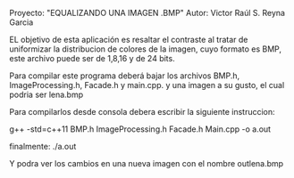 Proyecto: "EQUALIZANDO UNA IMAGEN .BMP"
Autor: Victor Raúl S. Reyna Garcia

EL objetivo de esta aplicación es resaltar el contraste al tratar de uniformizar la distribucion de colores de la imagen,
cuyo formato es BMP, este archivo puede ser de 1,8,16 y de 24 bits.

Para compilar este programa deberá bajar los archivos BMP.h, ImageProcessing.h, Facade.h y main.cpp. y una imagen
a su gusto, el cual podria ser lena.bmp

Para compilarlos desde consola debera escribir la siguiente instruccion:

g++ -std=c++11 BMP.h ImageProcessing.h Facade.h Main.cpp -o a.out

finalmente:
./a.out

Y podra ver los cambios en una nueva imagen con el nombre outlena.bmp
